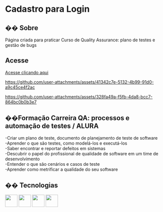 <h1>Cadastro para Login</h1>

<h2>�� Sobre</h2>
<p>Página criada para praticar Curso de Quality Assurance: plano de testes e gestão de bugs</p>

## Acesse

<a href = "https://qa-exercicio1-cadastro-registro-de-ponto.vercel.app/">Acesse clicando aqui</a>

https://github.com/user-attachments/assets/41342c7e-5132-4b99-91d0-a9c45ce4f2ac

https://github.com/user-attachments/assets/328fa49a-f5fb-4da8-bcc7-864bc0b0b3e7

<h2>��Formação Carreira QA: processos e automação de testes / ALURA</h2>
<p>
-Criar um plano de teste, documento de planejamento de teste de software<br>
-Aprender o que são testes, como modelá-los e executá-los<br>
-Saber encontrar e reportar defeitos em sistemas<br>
-Descubrir o papel do profissional de qualidade de software em um time de desenvolvimento<br>
-Entender o que são cenários e casos de teste<br>
-Aprender como metrificar a qualidade do seu software<br>
</p>

## �� Tecnologias
<div>
  <img src="https://cdn.jsdelivr.net/gh/devicons/devicon@latest/icons/vscode/vscode-original-wordmark.svg" width="40" height="40"/>
  <img src="https://cdn.jsdelivr.net/gh/devicons/devicon@latest/icons/javascript/javascript-original.svg"width="40" height="40"/>
  <img src="https://cdn.jsdelivr.net/gh/devicons/devicon@latest/icons/css3/css3-plain-wordmark.svg" width="40" height="40"/>     
  <img src="https://cdn.jsdelivr.net/gh/devicons/devicon@latest/icons/html5/html5-plain-wordmark.svg"  width="40" height="40"/>
                       
</div>
